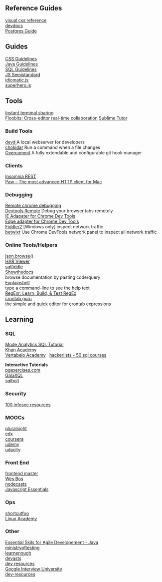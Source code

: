 

## Reference Guides
[visual css reference](http://cssreference.io/)  
[devdocs](http://devdocs.io/)  
[Postgres Guide](http://www.postgresguide.com/)  

## Guides

[CSS Guidelines](http://cssguidelin.es/)  
[Java Guidelines](https://google.github.io/styleguide/javaguide.html)  
[SQL Guidelines](http://www.sqlstyle.guide/)  
[JS Semistandard](https://github.com/Flet/semistandard)  
[idiomatic.js](https://github.com/rwaldron/idiomatic.js)  
[superhero.js](http://superherojs.com/)  

## Tools
[Instant terminal sharing](https://tmate.io/)  
[Floobits: Cross-editor real-time collaboration](https://floobits.com/) 
[Sublime Tutor](https://sublimetutor.com/)  

### Build Tools
[devd ](https://github.com/cortesi/devd) A local webserver for developers  
[chokidar](https://github.com/kimmobrunfeldt/chokidar-cli) Run a command when a file changes  
[Overcommit](https://github.com/brigade/overcommit) A fully extendable and configurable git hook manager  

### Clients
[Insomnia REST](https://insomnia.rest/)  
[Paw – The most advanced HTTP client for Mac](https://luckymarmot.com/paw)   

### Debugging

[Remote chrome debugging](https://developer.chrome.com/devtools/docs/debugging-clients#chrome-remote-interface)  
[Devtools Remote](https://devtoolsremote.com/) Debug your browser tabs remotely  
[IE Adapater for Chrome Dev Tools](https://github.com/Microsoft/IEDiagnosticsAdapter)  
[Edge adapter for Chrome Dev Tools](https://github.com/Microsoft/edge-diagnostics-adapter)  
[Fiddler2](https://www.telerik.com/download/fiddler/fiddler2) [Windows only] inspect network traffic  
[betwixt](https://github.com/kdzwinel/betwixt) Use Chrome DevTools network panel to inspect all network traffic  

### Online Tools/Helpers
[json.browse()](https://jsonbrowse.com/)  
[HAR Viewer](http://www.softwareishard.com/har/viewer/)  
[sqlfiddle](http://sqlfiddle.com/)   
[Showthedocs](http://showthedocs.com/)  
browse documentation by pasting code/query  
[Explainshell](http://www.explainshell.com/)  
type a command-line to see the help text  
[RegExr: Learn, Build, & Test RegEx](http://regexr.com/)  
[crontab guru](http://crontab.guru)  
the simple and quick editor for crontab expressions  


## Learning

### SQL

[Mode Analytics SQL Tutorial](https://community.modeanalytics.com/sql/tutorial/introduction-to-sql/)  
[Khan Academy](https://www.khanacademy.org/computing/computer-programming/sql)  
[Vertabelo Academy](https://academy.vertabelo.com/)  
[hackerlists - 50 sql courses](https://hackerlists.com/learn-sql-online/)  

**Interactive Tutorials**  
[pgexercises.com](https://pgexercises.com/)  
[GalaXQL](http://sol.gfxile.net/g3/)  
[sqlbolt](https://sqlbolt.com/)  


### Security
[100 infosec resources](https://hackerlists.com/infosec-resources/)  

### MOOCs

[pluralsight](https://www.pluralsight.com/)  
[edx](https://www.edx.org/)  
[coursera](https://www.coursera.org/)  
[udemy](https://www.udemy.com)  
[udacity](https://www.udacity.com)  

### Front End

[frontend master](https://frontendmasters.com/workshops/)  
[Wes Bos](http://wesbos.com/courses/)  
[nodecasts](https://courses.nodecasts.io/courses)  
[Javascript Essentials](https://github.com/wix/javascript-essentials)   

### Ops
[shortcutfoo](https://www.shortcutfoo.com)  
[Linux Academy](https://linuxacademy.com/)  

### Other 
[Essential Skils for Agile Developement - Java](http://elliottback.com/wp/wp-content/essential-skills-for-agile-development.pdf)  
[ministryoftesting](https://dojo.ministryoftesting.com/)  
[learnenough](https://www.learnenough.com/)   
[devasts](https://www.devcasts.io)  
[dev resources](https://github.com/Ibrahim-Islam/dev-resource)  
[Google Interview University](https://github.com/jwasham/google-interview-university)  
[dev-resources](https://github.com/Ibrahim-Islam/dev-resource)  

